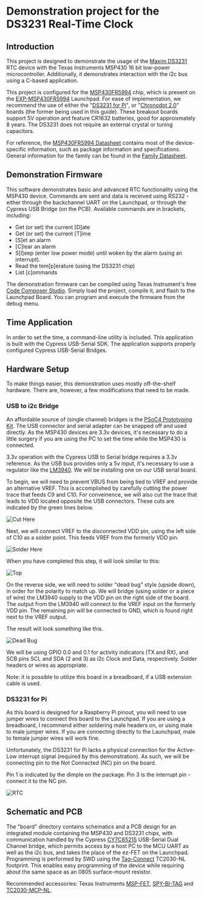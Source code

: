 # Demonstration project for the DS3231 Real-Time Clock

## Introduction

This project is designed to demonstrate the usage of the [Maxim DS3231] RTC device with the Texas Instruments MSP430 16 bit low-power microcontroller.  Additionally, it demonstrates interaction with the i2c bus using a C-based application.

This project is configured for the [MSP430FR5994] chip, which is present on the [EXP-MSP430FR5994] Launchpad.  For ease of implementation, we recommend the use of either the "[DS3231 for Pi]", or "[Chronodot 2.0]" boards (the former being used in this guide).  These breakout boards support 5V operation and feature CR1632 batteries, good for approixmately 8 years.  The DS3231 does not require an external crystal or tuning capacitors.

For reference, the [MSP430FR5994 Datasheet] contains most of the device-specific information, such as package information and specifications.  General information for the family can be found in the [Family Datasheet].

## Demonstration Firmware
This software demonstrates basic and advanced RTC functionality using the MSP430 device.  Commands are sent and data is received using RS232 - either through the backchannel UART on the Launchpad, or through the Cypress USB Bridge (on the PCB).  Available commands are in brackets, including:

* Get (or set) the current [D]ate
* Get (or set) the current [T]ime
* [S]et an alarm
* [C]lear an alarm
* S[l]eep (enter low power mode) until woken by the alarm (using an interrupt).
* Read the tem[p]erature (using the DS3231 chip)
* List [c]ommands

The demonstration firmware can be compiled using Texas Instrument's free [Code Composer Studio].  Simply load the project, compile it, and flash to the Launchpad Board.  You can program and execute the firmware from the debug menu.


## Time Application
In order to set the time, a command-line utility is included.  This application is built with the Cypress USB-Serial SDK.  The application supports properly configured Cypress USB-Serial Bridges.

## Hardware Setup
To make things easier, this demonstration uses mostly off-the-shelf hardware.  There are, however, a few modifications that need to be made.

### USB to i2c Bridge
An affordable source of (single channel) bridges is the [PSoC4 Prototyping Kit].  The USB connector and serial adapter can be snapped off and used directly.  As the MSP430 devices are 3.3v devices, it's necessary to do a little surgery if you are using the PC to set the time while the MSP430 is connected.

3.3v operation with the Cypress USB to Serial bridge requires a 3.3v reference.  As the USB bus provides only a 5v input, it's necessary to use a regulator like the [LM3940].  We will be installing one on our USB serial board.

To begin, we will need to prevent VBUS from being tied to VREF and provide an alternative VREF.  This is accomplished by carefully cutting the power trace that feeds C9 and C10.  For conveinence, we will also cut the trace that leads to VDD located opposite the USB connectors.  These cuts are indicated by the green lines below.

![Cut Here](img/cut.png)

Next, we will connect VREF to the disconnected VDD pin, using the left side of C10 as a solder point.  This feeds VREF from the formerly VDD pin.

![Solder Here](img/connect.png)

When you have completed this step, it will look similar to this:

![Top](img/usb_top.png)

On the reverse side, we will need to solder "dead bug" style (upside down), in order for the polarity to match up.  We will bridge (using solder or a piece of wire) the LM3940 supply to the VDD pin on the right side of the board.  The output from the LM3940 will connect to the VREF input on the formerly VDD pin.  The remaining pin will be connected to GND, which is found right next to the VREF output.

The result will look something like this.

![Dead Bug](img/deadbug.png)

We will be using GPIO 0.0 and 0.1 for activity indicators (TX and RX), and SCB pins SCL and SDA (2 and 3) as i2c Clock and Data, respectively.  Solder headers or wires as appropriate.

Note: it is possible to utilize this board in a breadboard, if a USB extension cable is used.

### DS3231 for Pi

As this board is designed for a Raspberry Pi pinout, you will need to use jumper wires to connect this board to the Launchpad.  If you are using a breadboard, I recommend either soldering male headers on, or using male to male jumper wires.  If you are connecting directly to the Launchpad, male to female jumper wires will work fine.

Unfortunately, the DS3231 for Pi lacks a physical connection for the Active-Low interrupt signal (required by this demonstration).  As such, we will be connecting pin to the Not Connected (NC) pin on the board.

Pin 1 is indicated by the dimple on the package.  Pin 3 is the interrupt pin - connect it to the NC pin.

![RTC](img/rtc.png)

## Schematic and PCB

The "board" directory contains schematics and a PCB design for an integrated module containing the MSP430 and DS3231 chips, with communication handled by the Cypress [CY7C65215] USB-Serial Dual Channel bridge, which permits access by a host PC to the MCU UART as well as the i2c bus, and takes the place of the ez-FET on the Launchpad.  Programming is performed by SWD using the [Tag-Connect] TC2030-NL footprint.  This enables easy programming of the device while requiring about the same space as an 0805 surface-mount resistor.

Recommended accessories: Texas Instruments [MSP-FET], [SPY-BI-TAG] and [TC2030-MCP-NL].

[Maxim DS3231]:           https://datasheets.maximintegrated.com/en/ds/DS3231.pdf
[MSP430FR5994]:           http://www.ti.com/product/MSP430FR5994/description
[EXP-MSP430FR5994]:       http://www.ti.com/tool/msp-exp430fr5994
[Chronodot 2.0]:          http://docs.macetech.com/doku.php/chronodot_v2.0
[DS3231 for Pi]:          http://bit.ly/2mA9jrs
[MSP430FR5994 Datasheet]: http://www.ti.com/lit/ds/symlink/msp430fr5994.pdf
[Family Datasheet]:       http://www.ti.com/lit/ug/slau367m/slau367m.pdf
[Code Composer Studio]:   http://www.ti.com/tool/CCSTUDIO

[PSoC4 Prototyping Kit]:  http://bit.ly/2neuQZW
[LM3940]:                 http://www.ti.com/lit/ds/symlink/lm3940.pdf

[CY7C65215]:              http://www.cypress.com/file/129956/download
[Tag-Connect]:            http://www.tag-connect.com
[MSP-FET]:                http://www.ti.com/tool/msp-fet
[SPY-BI-TAG]:             http://www.tag-connect.com/Materials/SPY-BI-TAG%20Datasheet.pdf
[TC2030-MCP-NL]:          http://www.tag-connect.com/Materials/TC2030-MCP-NL%20PCB%20Footprint.pdf